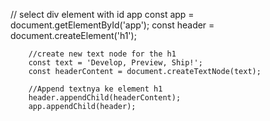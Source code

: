 // select div element with id app
        const app = document.getElementById('app');
        const header = document.createElement('h1');

        //create new text node for the h1
        const text = 'Develop, Preview, Ship!';
        const headerContent = document.createTextNode(text);

        //Append textnya ke element h1
        header.appendChild(headerContent);
        app.appendChild(header);